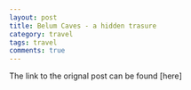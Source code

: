```yaml
---
layout: post
title: Belum Caves - a hidden trasure
category: travel
tags: travel
comments: true
---
```


The link to the orignal post can be found [here]
